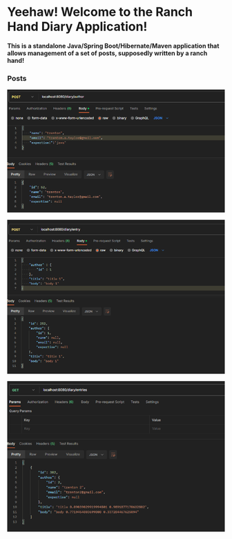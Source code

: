 # Yeehaw! Welcome to the Ranch Hand Diary Application!

**This is a standalone Java/Spring Boot/Hibernate/Maven application that allows management of a set of posts, supposedly written by a ranch hand!**

### Posts

![img.png](img/img.png)

![img_1.png](img/img_1.png)

![img.png](img/img_3.png)
